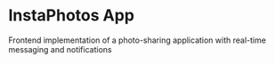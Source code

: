 # InstaPhotos App

Frontend implementation of a photo-sharing application with real-time messaging and notifications


